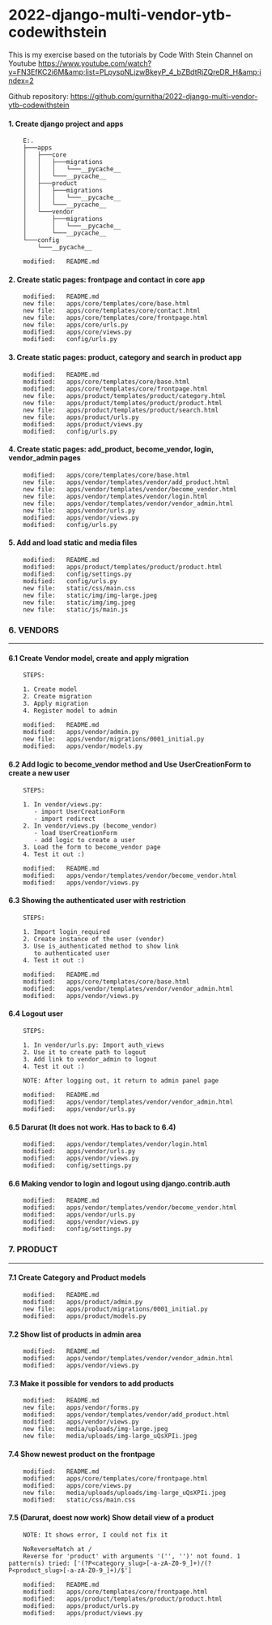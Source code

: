 # 2022-django-multi-vendor-ytb-codewithstein
This is my exercise based on the tutorials by Code With Stein Channel on Youtube https://www.youtube.com/watch?v=FN3EfKC2i6M&amp;list=PLpyspNLjzwBkeyP_4_bZBdtRjZQreDR_H&amp;index=2

Github repository: https://github.com/gurnitha/2022-django-multi-vendor-ytb-codewithstein


#### 1. Create django project and apps

        E:.
        ├───apps
        │   ├───core
        │   │   ├───migrations
        │   │   │   └───__pycache__
        │   │   └───__pycache__
        │   ├───product
        │   │   ├───migrations
        │   │   │   └───__pycache__
        │   │   └───__pycache__
        │   └───vendor
        │       ├───migrations
        │       │   └───__pycache__
        │       └───__pycache__
        └───config
            └───__pycache__

        modified:   README.md


#### 2. Create static pages: frontpage and contact in core app

        modified:   README.md
        new file:   apps/core/templates/core/base.html
        new file:   apps/core/templates/core/contact.html
        new file:   apps/core/templates/core/frontpage.html
        new file:   apps/core/urls.py
        modified:   apps/core/views.py
        modified:   config/urls.py


#### 3. Create static pages: product, category and search in product app

        modified:   README.md
        modified:   apps/core/templates/core/base.html
        modified:   apps/core/templates/core/frontpage.html
        new file:   apps/product/templates/product/category.html
        new file:   apps/product/templates/product/product.html
        new file:   apps/product/templates/product/search.html
        new file:   apps/product/urls.py
        modified:   apps/product/views.py
        modified:   config/urls.py


#### 4. Create static pages: add_product, become_vendor, login, vendor_admin pages

        modified:   apps/core/templates/core/base.html
        new file:   apps/vendor/templates/vendor/add_product.html
        new file:   apps/vendor/templates/vendor/become_vendor.html
        new file:   apps/vendor/templates/vendor/login.html
        new file:   apps/vendor/templates/vendor/vendor_admin.html
        new file:   apps/vendor/urls.py
        modified:   apps/vendor/views.py
        modified:   config/urls.py


#### 5. Add and load static and media files

        modified:   README.md
        modified:   apps/product/templates/product/product.html
        modified:   config/settings.py
        modified:   config/urls.py
        new file:   static/css/main.css
        new file:   static/img/img-large.jpeg
        new file:   static/img/img.jpeg
        new file:   static/js/main.js


### 6. VENDORS
--------------

#### 6.1 Create Vendor model, create and apply migration

        STEPS:

        1. Create model
        2. Create migration
        3. Apply migration
        4. Register model to admin

        modified:   README.md
        modified:   apps/vendor/admin.py
        new file:   apps/vendor/migrations/0001_initial.py
        modified:   apps/vendor/models.py


#### 6.2 Add logic to become_vendor method and  Use UserCreationForm to create a new user

        STEPS:

        1. In vendor/views.py:
           - import UserCreationForm
           - import redirect
        2. In vendor/views.py (become_vendor)
           - load UserCreationForm
           - add logic to create a user
        3. Load the form to become_vendor page
        4. Test it out :)

        modified:   README.md
        modified:   apps/vendor/templates/vendor/become_vendor.html
        modified:   apps/vendor/views.py


#### 6.3 Showing the authenticated user with restriction

        STEPS:

        1. Import login_required
        2. Create instance of the user (vendor)
        3. Use is_authenticated method to show link
           to authenticated user
        4. Test it out :)

        modified:   README.md
        modified:   apps/core/templates/core/base.html
        modified:   apps/vendor/templates/vendor/vendor_admin.html
        modified:   apps/vendor/views.py


#### 6.4 Logout user

        STEPS:

        1. In vendor/urls.py: Import auth_views
        2. Use it to create path to logout
        3. Add link to vendor_admin to logout
        4. Test it out :)

        NOTE: After logging out, it return to admin panel page

        modified:   README.md
        modified:   apps/vendor/templates/vendor/vendor_admin.html
        modified:   apps/vendor/urls.py  


#### 6.5 Darurat (It does not work. Has to back to 6.4)

        modified:   apps/vendor/templates/vendor/login.html
        modified:   apps/vendor/urls.py
        modified:   apps/vendor/views.py
        modified:   config/settings.py


#### 6.6 Making vendor to login and logout using django.contrib.auth

        modified:   README.md
        modified:   apps/vendor/templates/vendor/become_vendor.html
        modified:   apps/vendor/urls.py
        modified:   apps/vendor/views.py
        modified:   config/settings.py


### 7. PRODUCT
--------------


#### 7.1 Create Category and Product models

        modified:   README.md
        modified:   apps/product/admin.py
        new file:   apps/product/migrations/0001_initial.py
        modified:   apps/product/models.py


#### 7.2 Show list of products in admin area

        modified:   README.md
        modified:   apps/vendor/templates/vendor/vendor_admin.html
        modified:   apps/vendor/views.py


#### 7.3 Make it possible for vendors to add products

        modified:   README.md
        new file:   apps/vendor/forms.py
        modified:   apps/vendor/templates/vendor/add_product.html
        modified:   apps/vendor/views.py
        new file:   media/uploads/img-large.jpeg
        new file:   media/uploads/img-large_uQsXPIi.jpeg


#### 7.4 Show newest product on the frontpage

        modified:   README.md
        modified:   apps/core/templates/core/frontpage.html
        modified:   apps/core/views.py
        new file:   media/uploads/uploads/img-large_uQsXPIi.jpeg
        modified:   static/css/main.css


#### 7.5 (Darurat, doest now work) Show detail view of a product

        NOTE: It shows error, I could not fix it

        NoReverseMatch at /
        Reverse for 'product' with arguments '('', '')' not found. 1 pattern(s) tried: ['(?P<category_slug>[-a-zA-Z0-9_]+)/(?P<product_slug>[-a-zA-Z0-9_]+)/$']
        
        modified:   README.md
        modified:   apps/core/templates/core/frontpage.html
        modified:   apps/product/templates/product/product.html
        modified:   apps/product/urls.py
        modified:   apps/product/views.py
